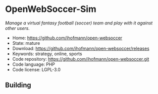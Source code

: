 # OpenWebSoccer-Sim

_Manage a virtual fantasy football (soccer) team and play with it against other users._

- Home: https://github.com/ihofmann/open-websoccer
- State: mature
- Download: https://github.com/ihofmann/open-websoccer/releases
- Keywords: strategy, online, sports
- Code repository: https://github.com/ihofmann/open-websoccer.git
- Code language: PHP
- Code license: LGPL-3.0

## Building

